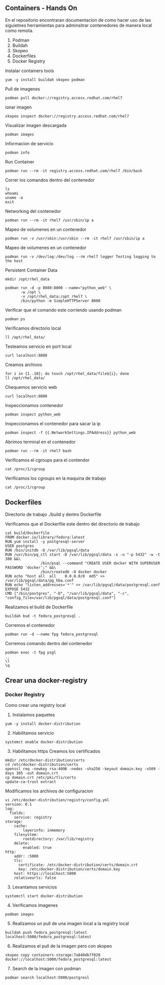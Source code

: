 ## Containers - Hands On 

En el repositorio encontraran documentacion de como hacer uso de las siguietnes herramientas para adminsitrar contenedores de manera local como remota.

1. Podman
2. Buildah
3. Skopeo
4. Dockerfiles
5. Docker Registry


Instalar containers tools
```
yum -y install buildah skopeo podman
```

Pull de imagenes
```
podman pull docker://registry.access.redhat.com/rhel7
```

ionar imagen
```
skopeo inspect docker://registry.access.redhat.com/rhel7
```
Visualizar imagen descargada
```
podman images
```
Informacion de servicio
```
podman info
```
Run Container
```
podman run --rm -it registry.access.redhat.com/rhel7 /bin/bash
```
Correr los comandos dentro del contenedor
```
ls
whoami 
uname -a 
exit
```
Networking del contenedor
```
podman run --rm -it rhel7 /usr/sbin/ip a
```
Mapeo de volumenes en un contenedor
```
podman run -v /usr/sbin:/usr/sbin --rm -it rhel7 /usr/sbin/ip a
```
Mapeo de volumenes en un contenedor
```
podman run -v /dev/log:/dev/log --rm rhel7 logger Testing logging to the host
```
Persistent Container Data
```
mkdir /opt/rhel_data

podman run -d -p 8080:8000 --name="python_web" \
       -w /opt \
       -v /opt/rhel_data:/opt rhel7 \
       /bin/python -m SimpleHTTPServer 8000
```

Verificar que el comando este corriendo usando podman 
```
podman ps 
```
Verificamos directorio local
```
ll /opt/rhel_data/
```
Testeamos servicio en port local
```
curl localhost:8080
```
Creamos archivos
```
for i in {1..10}; do touch /opt/rhel_data/file${i}; done
ll /opt/rhel_data/
```
Chequemos servicio web
```
curl localhost:8080
```
Inspeccionamos contenedor
```
podman inspect python_web
```
Inspeccionamos el contenedor para sacar la ip
```
podman inspect -f {{.NetworkSettings.IPAddress}} python_web
```
Abrimos terminal en el contenedor
```
podman run --rm -it rhel7 bash
```
Verificamos el cgroups para el contendor
```
cat /proc/1/cgroup
```
Verificamos los cgroups en la maquina de trabajo
```
cat /proc/1/cgroup
```
## Dockerfiles
Directorio de trabajo ./build y dentro Dockerfile

Verificamos que el Dockerfile este dentro del directorio de trabajo
```
cat build/Dockerfile
FROM docker.io/library/fedora:latest
RUN yum install -y postgresql-server
USER postgres
RUN /bin/initdb -D /var/lib/pgsql/data
RUN /usr/bin/pg_ctl start -D /var/lib/pgsql/data -s -o "-p 5432" -w -t 300 &&\
                /bin/psql --command "CREATE USER docker WITH SUPERUSER PASSWORD 'docker';" &&\
                /bin/createdb -O docker docker
RUN echo "host all  all    0.0.0.0/0  md5" >> /var/lib/pgsql/data/pg_hba.conf
RUN echo "listen_addresses='*'" >> /var/lib/pgsql/data/postgresql.conf
EXPOSE 5432
CMD ["/bin/postgres", "-D", "/var/lib/pgsql/data", "-c", "config_file=/var/lib/pgsql/data/postgresql.conf"]
```

Realizamos el build de Dockerfile
```
buildah bud -t fedora_postgresql .
```

Corremos el contenedor
```
podman run -d --name fpg fedora_postgresql
```
Corremos comando dentro del contenedor
```
podman exec -t fpg psgl
..
\l
\q
```

## Crear una docker-registry

### Docker Registry 
Como crear una registry local

1. Instalamos paquetes
```
yum -y install docker-distribution
```
2. Habilitamos servicio
```
systemct enable docker-distribution
```
3. Habilitamos https
Creamos los certificados
```
mkdir /etc/docker-distribution/certs
cd /etc/docker-distribution/certs
openssl req -newkey rsa:4096 -nodes -sha256 -keyout domain.key -x509 -days 365 -out domain.crt
cp domain.crt /etc/pki/tls/certs
update-ca-trust extract
```

Modificamos los archivos de configuracion
```
vi /etc/docker-distribution/registry/config.yml
version: 0.1
log:
  fields:
    service: registry
storage:
    cache:
        layerinfo: inmemory
    filesystem:
        rootdirectory: /var/lib/registry
    delete:
        enabled: true
http:
    addr: :5000
    tls:
      certificate: /etc/docker-distribution/certs/domain.crt
      key: /etc/docker-distribution/certs/domain.key
    host: https://localhost:5000
    relativeurls: false
```

3. Levantamos servicios
```
systemctl start docker-distribution
```
4. Verificamos imagenes
```
podman images
```
5. Realizamos un pull de una imagen local a la registry local
```
buildah push fedora_postgresql:latest localhost:5000/fedora_postgresql:latest
```
6. Realizamos el pull de la imagen pero con skopeo
```
skopeo copy containers-storage:7a840db7f020 docker://localhost:5000/fedora_postgresql:latest
```
7. Search de la imagen con podman 
```
podman search localhost:5000/postgresl
```